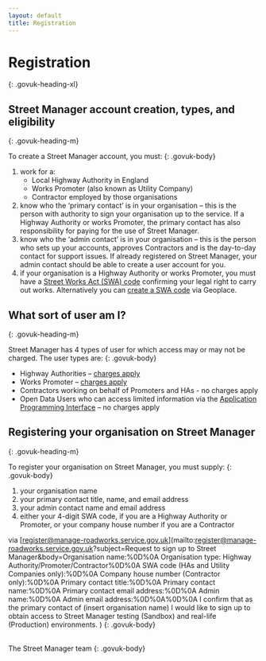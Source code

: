 ```yaml
---
layout: default
title: Registration
---
```

# Registration
{: .govuk-heading-xl}

## Street Manager account creation, types, and eligibility
{: .govuk-heading-m}

To create a Street Manager account, you must:
{: .govuk-body}

<ol class="govuk-list govuk-list--number">
  <li>work for a:
    <ul class="govuk-list govuk-list--bullet">
      <li>Local Highway Authority in England</li>
      <li>Works Promoter (also known as Utility Company)</li>
      <li>Contractor employed by those organisations</li>
    </ul>
  </li>
  <li>
    know who the ‘primary contact’ is in your organisation – this is the person with authority to sign your organisation up to the service. If a Highway Authority or works Promoter, the primary contact has also responsibility for paying for the use of Street Manager.
  </li>
  <li>
    know who the ‘admin contact’ is in your organisation – this is the person who sets up your accounts, approves Contractors and is the day-to-day contact for support issues. If already registered on Street Manager, your admin contact should be able to create a user account for you.
  </li>
  <li>
    if your organisation is a Highway Authority or works Promoter, you must have a <a class="govuk-link" href="https://www.geoplace.co.uk/local-authority-resources/street-works-managers/view-swa-codes">Street Works Act (SWA) code</a> confirming your legal right to carry out works. Alternatively you can <a class="govuk-link" href="https://services.geoplace.co.uk/street/registration">create a  SWA code</a> via Geoplace.
  </li>
</ol>

## What sort of user am I?
{: .govuk-heading-m}

Street Manager has 4 types of user for which access may or may not be charged. The user types are:
{: .govuk-body}
<ul class="govuk-list govuk-list--bullet">
  <li>Highway Authorities – <a class="govuk-link" href="{{ site.baseurl }}/articles/charges">charges apply</a></li>
  <li>Works Promoter – <a class="govuk-link" href="{{ site.baseurl }}/articles/charges">charges apply</a></li>
  <li>Contractors working on behalf of Promoters and HAs - no charges apply</li>
  <li>Open Data Users who can access limited information via the <a class="govuk-link" href="{{ site.baseurl }}/open-data/">Application Programming Interface</a> – no charges apply </li>
</ul>

## Registering your organisation on Street Manager
{: .govuk-heading-m}

To register your organisation on Street Manager, you must supply:
{: .govuk-body}

<ol class="govuk-list govuk-list--bullet">
  <li>your organisation name</li>
  <li>your primary contact title, name, and email address </li>
  <li>your admin contact name and email address</li>
  <li>either your 4-digit SWA code, if you are a Highway Authority or Promoter, or your company house number if you are a Contractor</li>
</ol>

via [register@manage-roadworks.service.gov.uk](mailto:register@manage-roadworks.service.gov.uk?subject=Request to sign up to Street Manager&body=Organisation name:%0D%0A
Organisation type: Highway Authority/Promoter/Contractor%0D%0A
SWA code (HAs and Utility Companies only):%0D%0A
Company house number (Contractor only):%0D%0A
Primary contact title:%0D%0A
Primary contact name:%0D%0A
Primary contact email address:%0D%0A
Admin name:%0D%0A
Admin email address:%0D%0A%0D%0A
I confirm that as the primary contact of (insert organisation name) I would like to sign up to obtain access to Street Manager testing (Sandbox) and real-life (Production) environments.
)
{: .govuk-body}

<br/>
The Street Manager team
{: .govuk-body}
